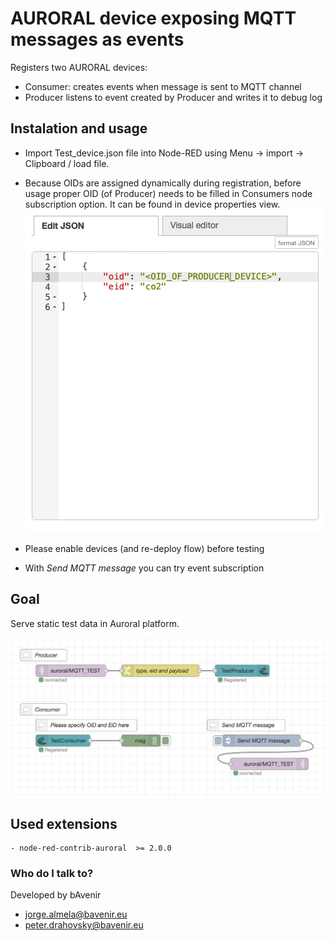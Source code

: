 # AURORAL device exposing MQTT messages as events
Registers two AURORAL devices:
- Consumer: creates events when message is sent to MQTT channel
- Producer listens to event created by Producer and writes it to debug log
## Instalation and usage
- Import Test_device.json file into Node-RED using Menu -> import -> Clipboard / load file.
- Because OIDs are assigned dynamically during registration, before usage proper OID (of Producer) needs to be filled in Consumers node subscription option. It can be found in device properties view.
![Flow view!](/mqtt_device/Properties_consumer.png)
- Please enable devices (and re-deploy flow) before testing 

- With *Send MQTT message* you can try event subscription

## Goal 
Serve static test data in Auroral platform.

![Flow view!](/mqtt_device/Mqtt_device.png)

## Used extensions
    - node-red-contrib-auroral  >= 2.0.0

### Who do I talk to? ###

Developed by bAvenir

* jorge.almela@bavenir.eu
* peter.drahovsky@bavenir.eu